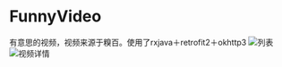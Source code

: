 # FunnyVideo
有意思的视频，视频来源于糗百。使用了rxjava＋retrofit2＋okhttp3
![列表](https://github.com/simaben/FunnyVideo/blob/master/screen/1.png)
![视频详情](https://github.com/simaben/FunnyVideo/blob/master/screen/1.png)